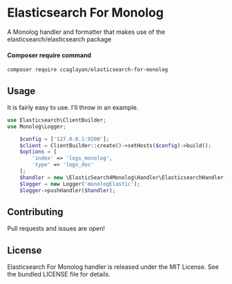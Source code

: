 # Elasticsearch For Monolog

A Monolog handler and formatter that makes use of the elasticsearch/elasticsearch package

#### Composer require command
`composer require ccaglayan/elasticsearch-for-monolog`

## Usage

It is fairly easy to use. I'll throw in an example.

```php
use Elasticsearch\ClientBuilder;
use Monolog\Logger;

    $config = ['127.0.0.1:9200'];
    $client = ClientBuilder::create()->setHosts($config)->build();
    $options = [
        'index' => 'logs_monolog',
        'type' => 'logs_doc'
    ];
    $handler = new \ElasticSearch4Monolog\Handler\ElasticsearchHandler($client, $options);
    $logger = new Logger('monologElastic');
    $logger->pushHandler($handler);
```

## Contributing
Pull requests and issues are open!

## License
Elasticsearch For Monolog handler is released under the MIT License. See the bundled LICENSE file for details.